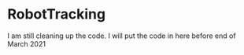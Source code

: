 # RobotTracking

I am still cleaning up the code. I will put the code in here before end of March 2021

